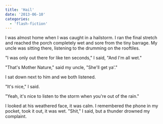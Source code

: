 ```yaml
---
title: 'Hail'
date: '2013-06-10'
categories:
  - 'flash-fiction'
---
```


I was almost home when I was caught in a hailstorm. I ran the final stretch and
reached the porch completely wet and sore from the tiny barrage. My uncle was
sitting there, listening to the drumming on the rooftiles.

<!-- truncate -->


"I was only out there for like ten seconds," I said, "And I'm all wet."

"That's Mother Nature," said my uncle, "She'll get ya'."

I sat down next to him and we both listened.

"It's nice," I said.

"Yeah, it's nice to listen to the storm when you're out of the rain."

I looked at his weathered face, it was calm. I remembered the phone in my
pocket, took it out, it was wet. "Shit," I said, but a thunder drowned my
complaint.
